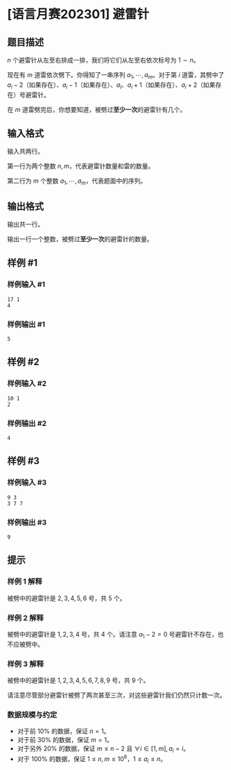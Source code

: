 # [语言月赛202301] 避雷针

## 题目描述

$n$ 个避雷针从左至右排成一排，我们将它们从左至右依次标号为 $1 \sim  n$。

现在有 $m$ 道雷依次劈下。你得知了一串序列 $a _ 1, \cdots, a _ m$。对于第 $i$ 道雷，其劈中了 $a _ i - 2$（如果存在）、$a _ i - 1$（如果存在）、$a _ i$、$a _ i + 1$（如果存在）、$a _ i + 2$（如果存在）号避雷针。

在 $m$ 道雷劈完后，你想要知道，被劈过**至少一次**的避雷针有几个。

## 输入格式

输入共两行。  

第一行为两个整数 $n, m$，代表避雷针数量和雷的数量。  

第二行为 $m$ 个整数 $a _ 1, \cdots, a _ m$，代表题面中的序列。

## 输出格式

输出共一行。

输出一行一个整数，被劈过**至少一次**的避雷针的数量。

## 样例 #1

### 样例输入 #1
```
17 1
4
```

### 样例输出 #1

```
5
```

## 样例 #2

### 样例输入 #2
```
10 1
2
```

### 样例输出 #2

```
4
```

## 样例 #3

### 样例输入 #3
```
9 3
3 7 7
```

### 样例输出 #3

```
9
```

## 提示

### 样例 1 解释

被劈中的避雷针是 $2, 3, 4, 5, 6$ 号，共 $5$ 个。

### 样例 2 解释

被劈中的避雷针是 $1, 2, 3, 4$ 号，共 $4$ 个。请注意 $a _ 1 - 2 = 0$ 号避雷针不存在，也不应被劈中。

### 样例 3 解释

被劈中的避雷针是 $1, 2, 3, 4, 5, 6, 7, 8, 9$ 号，共 $9$ 个。

请注意尽管部分避雷针被劈了两次甚至三次，对这些避雷针我们仍然只计数一次。

### 数据规模与约定

- 对于前 $10\%$ 的数据，保证 $n = 1$。
- 对于前 $30\%$ 的数据，保证 $m = 1$。
- 对于另外 $20\%$ 的数据，保证 $m \leq n - 2$ 且 $\forall i \in [1, m], a _ i = i$。
- 对于 $100\%$ 的数据，保证 $1 \leq n,m \leq 10 ^ 6$，$1 \leq a _ i \leq n$。
